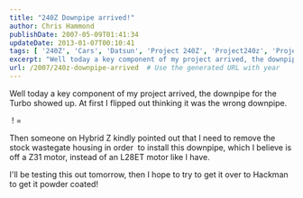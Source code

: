```yaml
---
title: "240Z Downpipe arrived!"
author: Chris Hammond
publishDate: 2007-05-09T01:41:34
updateDate: 2013-01-07T00:10:41
tags: [ '240Z', 'Cars', 'Datsun', 'Project 240Z', 'Project240z', 'Project240Zcom' ]
excerpt: "Well today a key component of my project arrived, the downpipe for the Turbo showed up. At first I flipped out thinking it was the wrong downpipe.  ! =  Then someone on Hybrid Z kindly pointed out that I need to remove the stock wastegate housing in order  to install this downpipe, which I believe is off a Z31 motor, instead of an L28ET motor like I have. I'll be testing this out tomorrow, then I hope to try to get it over to Hackman to get it powder..."
url: /2007/240z-downpipe-arrived  # Use the generated URL with year
---
```

<p>Well today a key component of my project arrived, the downpipe for the Turbo showed up. At first I flipped out thinking it was the wrong downpipe.</p> <p><a href="https://www.flickr.com/photos/chammond/490585558/" target="_blank"><img alt="" src="https://farm1.static.flickr.com/218/490585558_eb5112c77e_m.jpg" border="0" /></a> ! = <a href="https://www.flickr.com/photos/chammond/490601273/" target="_blank"><img alt="" src="https://farm1.static.flickr.com/217/490601273_c54b8a7005_m.jpg" border="0" /></a></p> <p>Then someone on Hybrid Z kindly pointed out that I need to remove the stock wastegate housing in order&nbsp; to install this downpipe, which I believe is off a Z31 motor, instead of an L28ET motor like I have.</p> <p>I'll be testing this out tomorrow, then I hope to try to get it over to Hackman to get it powder coated!</p>

